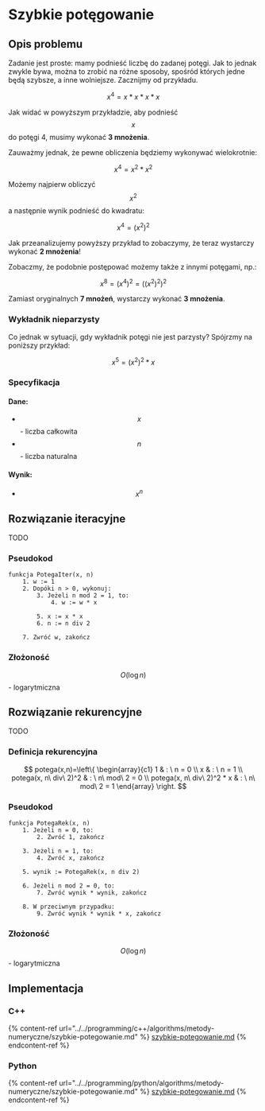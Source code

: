 # Szybkie potęgowanie

## Opis problemu

Zadanie jest proste: mamy podnieść liczbę do zadanej potęgi. Jak to jednak zwykle bywa, można to zrobić na różne sposoby, spośród których jedne będą szybsze, a inne wolniejsze. Zacznijmy od przykładu.

$$
x^4=x*x*x*x
$$

Jak widać w powyższym przykładzie, aby podnieść $$x$$ do potęgi 4, musimy wykonać **3 mnożenia**. 

Zauważmy jednak, że pewne obliczenia będziemy wykonywać wielokrotnie:

$$
x^4=x^2*x^2
$$

Możemy najpierw obliczyć $$x^2$$ a następnie wynik podnieść do kwadratu:

$$
x^4=(x^2)^2
$$

Jak przeanalizujemy powyższy przykład to zobaczymy, że teraz wystarczy wykonać **2 mnożenia**!

Zobaczmy, że podobnie postępować możemy także z innymi potęgami, np.:

$$
x^8=(x^4)^2=((x^2)^2)^2
$$

Zamiast oryginalnych **7 mnożeń**, wystarczy wykonać **3 mnożenia**.

### Wykładnik nieparzysty

Co jednak w sytuacji, gdy wykładnik potęgi nie jest parzysty? Spójrzmy na poniższy przykład:

$$
x^5=(x^2)^2*x
$$

### Specyfikacja

#### Dane:

* $$x$$  - liczba całkowita
* $$n$$ - liczba naturalna

#### Wynik:

* $$x^n$$ 

## Rozwiązanie iteracyjne

TODO

### Pseudokod

```
funkcja PotegaIter(x, n)
    1. w := 1
    2. Dopóki n > 0, wykonuj:
        3. Jeżeli n mod 2 = 1, to:
            4. w := w * x
        
        5. x := x * x
        6. n := n div 2
    
    7. Zwróć w, zakończ
```

### Złożoność

$$O(\log{n})$$ - logarytmiczna

## Rozwiązanie rekurencyjne

TODO

### Definicja rekurencyjna

$$
potega(x,n)=\left\{ \begin{array}{c1}
1 & : \ n = 0 \\
x & : \ n = 1 \\
potega(x, n\ div\ 2)^2 & : \ n\ mod\ 2 = 0 \\
potega(x, n\ div\ 2)^2 * x & : \ n\ mod\ 2 = 1
\end{array} \right.
$$

### Pseudokod

```
funkcja PotegaRek(x, n)
    1. Jeżeli n = 0, to:
        2. Zwróć 1, zakończ
    
    3. Jeżeli n = 1, to:
        4. Zwróć x, zakończ
    
    5. wynik := PotegaRek(x, n div 2)

    6. Jeżeli n mod 2 = 0, to:
        7. Zwróć wynik * wynik, zakończ
    
    8. W przeciwnym przypadku:
        9. Zwróć wynik * wynik * x, zakończ
```

### Złożoność

$$O(\log{n})$$ - logarytmiczna

## Implementacja

### C++

{% content-ref url="../../programming/c++/algorithms/metody-numeryczne/szybkie-potegowanie.md" %}
[szybkie-potegowanie.md](../../programming/c++/algorithms/metody-numeryczne/szybkie-potegowanie.md)
{% endcontent-ref %}

### Python

{% content-ref url="../../programming/python/algorithms/metody-numeryczne/szybkie-potegowanie.md" %}
[szybkie-potegowanie.md](../../programming/python/algorithms/metody-numeryczne/szybkie-potegowanie.md)
{% endcontent-ref %}
